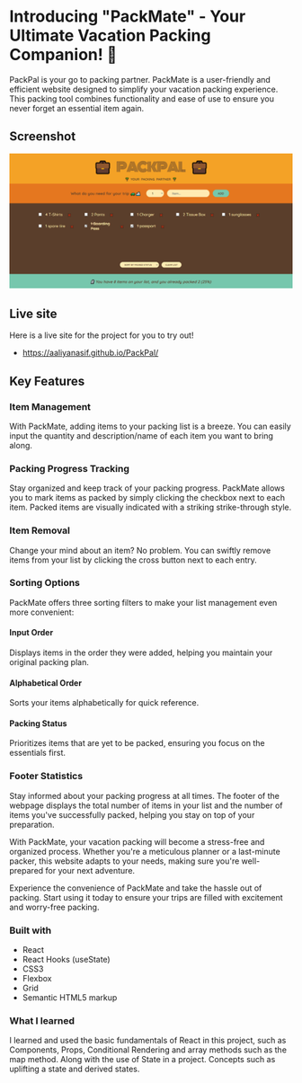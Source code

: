 # Introducing "PackMate" - Your Ultimate Vacation Packing Companion! 👋

PackPal is your go to packing partner. PackMate is a user-friendly and efficient website designed to simplify your vacation packing experience. This packing tool combines functionality and ease of use to ensure you never forget an essential item again.

## Screenshot

![screenshot](/public/ss.png)

## Live site

Here is a live site for the project for you to try out!

- https://aaliyanasif.github.io/PackPal/

## Key Features

### Item Management

With PackMate, adding items to your packing list is a breeze. You can easily input the quantity and description/name of each item you want to bring along.

### Packing Progress Tracking

Stay organized and keep track of your packing progress. PackMate allows you to mark items as packed by simply clicking the checkbox next to each item. Packed items are visually indicated with a striking strike-through style.

### Item Removal

Change your mind about an item? No problem. You can swiftly remove items from your list by clicking the cross button next to each entry.

### Sorting Options

PackMate offers three sorting filters to make your list management even more convenient:

#### Input Order

Displays items in the order they were added, helping you maintain your original packing plan.

#### Alphabetical Order

Sorts your items alphabetically for quick reference.

#### Packing Status

Prioritizes items that are yet to be packed, ensuring you focus on the essentials first.

### Footer Statistics

Stay informed about your packing progress at all times. The footer of the webpage displays the total number of items in your list and the number of items you've successfully packed, helping you stay on top of your preparation.

With PackMate, your vacation packing will become a stress-free and organized process. Whether you're a meticulous planner or a last-minute packer, this website adapts to your needs, making sure you're well-prepared for your next adventure.

Experience the convenience of PackMate and take the hassle out of packing. Start using it today to ensure your trips are filled with excitement and worry-free packing.

### Built with

- React
- React Hooks (useState)
- CSS3
- Flexbox
- Grid
- Semantic HTML5 markup

### What I learned

I learned and used the basic fundamentals of React in this project, such as Components, Props, Conditional Rendering and array methods such as the map method. Along with the use of State in a project. Concepts such as uplifting a state and derived states.
